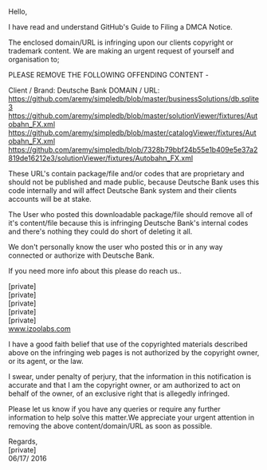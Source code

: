 Hello,
 
 
I have read and understand GitHub's Guide to Filing a DMCA Notice.
 
The enclosed domain/URL is infringing upon our clients copyright or trademark content.
We are making an urgent request of yourself and organisation to;
 
PLEASE REMOVE THE FOLLOWING OFFENDING CONTENT -
 
Client / Brand: Deutsche Bank
DOMAIN / URL:
https://github.com/aremy/simpledb/blob/master/businessSolutions/db.sqlite3
https://github.com/aremy/simpledb/blob/master/solutionViewer/fixtures/Autobahn_FX.xml
https://github.com/aremy/simpledb/blob/master/catalogViewer/fixtures/Autobahn_FX.xml
https://github.com/aremy/simpledb/blob/7328b79bbf24b55e1b409e5e37a2819de16212e3/solutionViewer/fixtures/Autobahn_FX.xml
 
These URL's contain package/file and/or codes that are proprietary and should not be published and made public, because Deutsche Bank uses this code internally and will affect Deutsche Bank system and their clients accounts will be at stake.
 
The User who posted this downloadable package/file should remove all of it's content/file because this is infringing Deutsche Bank's internal codes and there's nothing they could do short of deleting it all.
 
We don't personally know the user who posted this or in any way connected or authorize with Deutsche Bank.
 
If you need more info about this please do reach us..
 
[private]  
[private]   
[private]  
[private]  
[private]  
www.izoolabs.com
 
I have a good faith belief that use of the copyrighted materials described above on the infringing web pages is not authorized by the copyright owner, or its agent, or the law.
 
I swear, under penalty of perjury, that the information in this notification is accurate and that I am the copyright owner, or am authorized to act on behalf of the owner, of an exclusive right that is allegedly infringed.
 
Please let us know if you have any queries or require any further information to help solve this matter.We appreciate your urgent attention in removing the above content/domain/URL as soon as possible.
 
Regards,  
[private]  
06/17/   2016
